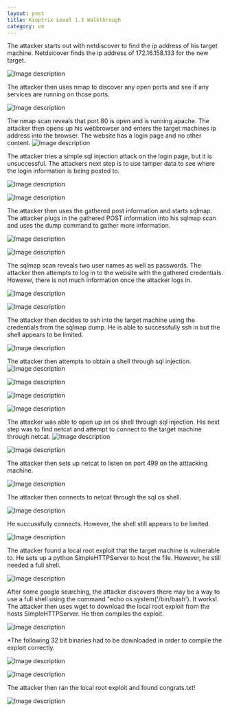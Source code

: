 ```yaml
---
layout: post
title: Kioptrix Level 1.3 Walkthrough
category: vm
---
```

The attacker starts out with netdiscover to find the ip address of his target machine. Netdsicover finds the ip address of 172.16.158.133 for the new target. 

![Image description](/images/kioptrix1.4.1.png)

The attacker then uses nmap to discover any open ports and see if any services are running on those ports. 

![Image description](/images/kioptrix1.4.2.png)

The nmap scan reveals that port 80 is open and is running apache. The attacker then opens up his webbrowser and enters the target machines ip address into the browser. The website has a login page and no other content. 
![Image description](/images/kioptrix1.4.3.png)

The attacker tries a simple sql injection attack on the login page, but it is unsuccessful. The attackers next step is to use tamper data to see where the login information is being posted to. 

![Image description](/images/kioptrix1.4.4.png)

![Image description](/images/kioptrix1.4.5.png)

The attacker then uses the gathered post information and starts sqlmap. The attacker plugs in the gathered POST information into his sqlmap scan and uses the dump command to gather more information. 

![Image description](/images/kioptrix1.4.6.png)

![Image description](/images/kioptrix1.4.7.png)

The sqlmap scan reveals two user names as well as passwords. The attacker then attempts to log in to the website with the gathered credentials. However, there is not much information once the attacker logs in. 

![Image description](/images/kioptrix1.4.8.png)

![Image description](/images/kioptrix1.4.9.png)

The attacker then decides to ssh into the target machine using the credentials from the sqlmap dump. He is able to successfully ssh in but the shell appears to be limited. 

![Image description](/images/kioptrix1.4.15.png)

The attacker then attempts to obtain a shell through sql injection.
![Image description](/images/kioptrix1.4.10.png)

![Image description](/images/kioptrix1.4.11.png)

![Image description](/images/kioptrix1.4.12.png)

![Image description](/images/kioptrix1.4.13.png)

The attacker was able to open up an os shell through sql injection. His next step was to find netcat and attempt to connect to the target machine through netcat.
![Image description](/images/kioptrix1.4.14.png)

![Image description](/images/kioptrix1.4.16.png)

The attacker then sets up netcat to listen on port 499 on the atttacking machine.

![Image description](/images/kioptrix1.4.18.png)

The attacker then connects to netcat through the sql os shell.

![Image description](/images/kioptrix1.4.20.png)

He succussfully connects. However, the shell still appears to be limited. 

![Image description](/images/kioptrix1.4.19.png)

The attacker found a local root exploit that the target machine is vulnerable to. He sets up a python SimpleHTTPServer to host the file. However, he still needed a full shell. 

![Image description](/images/kioptrix1.4.23.png)

After some google searching, the attacker discovers there may be a way to use a full shell using the command "echo os.system('/bin/bash'). It works!. The attacker then uses wget to download the local root exploit from the hosts SimpleHTTPServer. He then compiles the exploit. 

![Image description](/images/kioptrix1.4.22.png)

*The following 32 bit binaries had to be downloaded in order to compile the exploit correctly. 

![Image description](/images/kioptrix1.4.24.png)

![Image description](/images/kioptrix1.4.26.png)

The attacker then ran the local root exploit and found congrats.txt!

![Image description](/images/kioptrix1.4.27.png)


